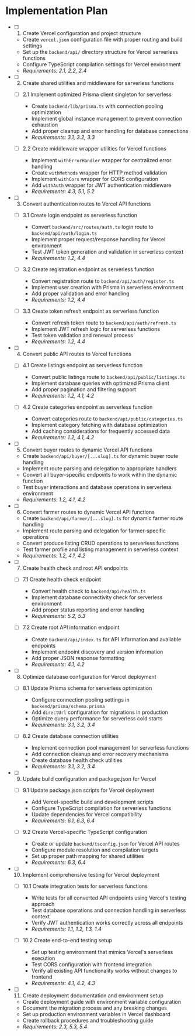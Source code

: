 # Implementation Plan

- [ ] 1. Create Vercel configuration and project structure

  - Create `vercel.json` configuration file with proper routing and build settings
  - Set up the `backend/api/` directory structure for Vercel serverless functions
  - Configure TypeScript compilation settings for Vercel environment
  - _Requirements: 2.1, 2.2, 2.4_

- [ ] 2. Create shared utilities and middleware for serverless functions

  - [ ] 2.1 Implement optimized Prisma client singleton for serverless

    - Create `backend/lib/prisma.ts` with connection pooling optimization
    - Implement global instance management to prevent connection exhaustion
    - Add proper cleanup and error handling for database connections
    - _Requirements: 3.1, 3.2, 3.3_

  - [ ] 2.2 Create middleware wrapper utilities for Vercel functions
    - Implement `withErrorHandler` wrapper for centralized error handling
    - Create `withMethods` wrapper for HTTP method validation
    - Implement `withCors` wrapper for CORS configuration
    - Add `withAuth` wrapper for JWT authentication middleware
    - _Requirements: 4.3, 5.1, 5.2_

- [ ] 3. Convert authentication routes to Vercel API functions

  - [ ] 3.1 Create login endpoint as serverless function

    - Convert `backend/src/routes/auth.ts` login route to `backend/api/auth/login.ts`
    - Implement proper request/response handling for Vercel environment
    - Test JWT token generation and validation in serverless context
    - _Requirements: 1.2, 4.4_

  - [ ] 3.2 Create registration endpoint as serverless function

    - Convert registration route to `backend/api/auth/register.ts`
    - Implement user creation with Prisma in serverless environment
    - Add proper validation and error handling
    - _Requirements: 1.2, 4.4_

  - [ ] 3.3 Create token refresh endpoint as serverless function
    - Convert refresh token route to `backend/api/auth/refresh.ts`
    - Implement JWT refresh logic for serverless functions
    - Test token validation and renewal process
    - _Requirements: 1.2, 4.4_

- [ ] 4. Convert public API routes to Vercel functions

  - [ ] 4.1 Create listings endpoint as serverless function

    - Convert public listings route to `backend/api/public/listings.ts`
    - Implement database queries with optimized Prisma client
    - Add proper pagination and filtering support
    - _Requirements: 1.2, 4.1, 4.2_

  - [ ] 4.2 Create categories endpoint as serverless function
    - Convert categories route to `backend/api/public/categories.ts`
    - Implement category fetching with database optimization
    - Add caching considerations for frequently accessed data
    - _Requirements: 1.2, 4.1, 4.2_

- [ ] 5. Convert buyer routes to dynamic Vercel API functions

  - Create `backend/api/buyer/[...slug].ts` for dynamic buyer route handling
  - Implement route parsing and delegation to appropriate handlers
  - Convert all buyer-specific endpoints to work within the dynamic function
  - Test buyer interactions and database operations in serverless environment
  - _Requirements: 1.2, 4.1, 4.2_

- [ ] 6. Convert farmer routes to dynamic Vercel API functions

  - Create `backend/api/farmer/[...slug].ts` for dynamic farmer route handling
  - Implement route parsing and delegation for farmer-specific operations
  - Convert produce listing CRUD operations to serverless functions
  - Test farmer profile and listing management in serverless context
  - _Requirements: 1.2, 4.1, 4.2_

- [ ] 7. Create health check and root API endpoints

  - [ ] 7.1 Create health check endpoint

    - Convert health check to `backend/api/health.ts`
    - Implement database connectivity check for serverless environment
    - Add proper status reporting and error handling
    - _Requirements: 5.2, 5.3_

  - [ ] 7.2 Create root API information endpoint
    - Create `backend/api/index.ts` for API information and available endpoints
    - Implement endpoint discovery and version information
    - Add proper JSON response formatting
    - _Requirements: 4.1, 4.2_

- [ ] 8. Optimize database configuration for Vercel deployment

  - [ ] 8.1 Update Prisma schema for serverless optimization

    - Configure connection pooling settings in `backend/prisma/schema.prisma`
    - Add `directUrl` configuration for migrations in production
    - Optimize query performance for serverless cold starts
    - _Requirements: 3.1, 3.2, 3.4_

  - [ ] 8.2 Create database connection utilities
    - Implement connection pool management for serverless functions
    - Add connection cleanup and error recovery mechanisms
    - Create database health check utilities
    - _Requirements: 3.1, 3.2, 3.4_

- [ ] 9. Update build configuration and package.json for Vercel

  - [ ] 9.1 Update package.json scripts for Vercel deployment

    - Add Vercel-specific build and development scripts
    - Configure TypeScript compilation for serverless functions
    - Update dependencies for Vercel compatibility
    - _Requirements: 6.1, 6.3, 6.4_

  - [ ] 9.2 Create Vercel-specific TypeScript configuration
    - Create or update `backend/tsconfig.json` for Vercel API routes
    - Configure module resolution and compilation targets
    - Set up proper path mapping for shared utilities
    - _Requirements: 6.3, 6.4_

- [ ] 10. Implement comprehensive testing for Vercel deployment

  - [ ] 10.1 Create integration tests for serverless functions

    - Write tests for all converted API endpoints using Vercel's testing approach
    - Test database operations and connection handling in serverless context
    - Verify JWT authentication works correctly across all endpoints
    - _Requirements: 1.1, 1.2, 1.3, 1.4_

  - [ ] 10.2 Create end-to-end testing setup
    - Set up testing environment that mimics Vercel's serverless execution
    - Test CORS configuration with frontend integration
    - Verify all existing API functionality works without changes to frontend
    - _Requirements: 4.1, 4.2, 4.3_

- [ ] 11. Create deployment documentation and environment setup
  - Create deployment guide with environment variable configuration
  - Document the migration process and any breaking changes
  - Set up production environment variables in Vercel dashboard
  - Create rollback procedures and troubleshooting guide
  - _Requirements: 2.3, 5.3, 5.4_
